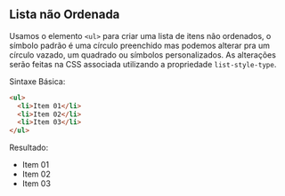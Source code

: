 ## Lista não Ordenada

Usamos o elemento `<ul>` para criar uma lista de itens não ordenados, o símbolo padrão é uma círculo preenchido mas podemos alterar pra um círculo vazado, um quadrado ou símbolos personalizados. As alterações serão feitas na CSS associada utilizando a propriedade `list-style-type`.

Sintaxe Básica:
```html
<ul>
  <li>Item 01</li>
  <li>Item 02</li>
  <li>Item 03</li>
</ul>
```

Resultado:

<ul>
  <li>Item 01</li>
  <li>Item 02</li>
  <li>Item 03</li>
</ul>
